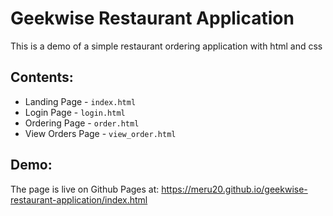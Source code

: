 # Geekwise Restaurant Application

This is a demo of a simple restaurant ordering application with html and css

## Contents:
* Landing Page - `index.html`
* Login Page - `login.html`
* Ordering Page - `order.html`
* View Orders Page - `view_order.html`


## Demo:
The page is live on Github Pages at: https://meru20.github.io/geekwise-restaurant-application/index.html
